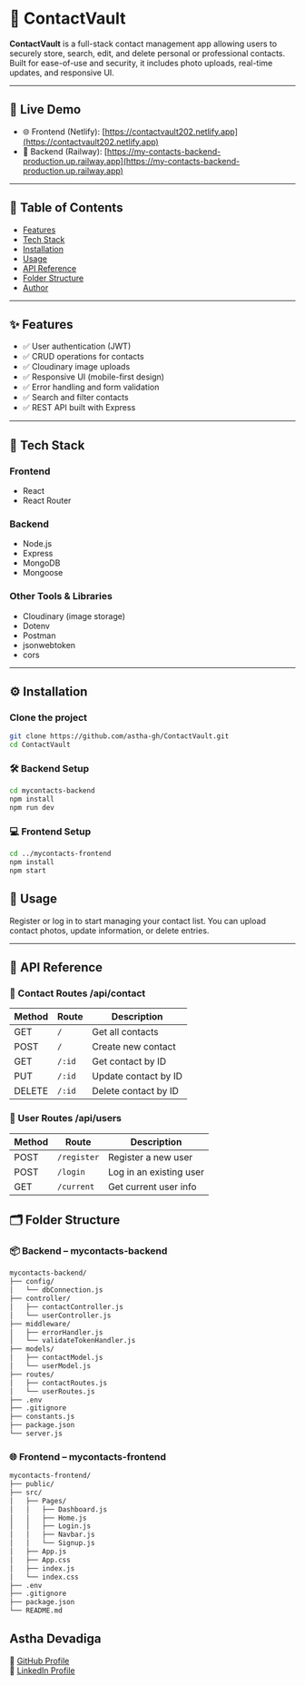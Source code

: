 # 📇 ContactVault

**ContactVault** is a full-stack contact management app allowing users to securely store, search, edit, and delete personal or professional contacts. Built for ease-of-use and security, it includes photo uploads, real-time updates, and responsive UI.

---

## 🚀 Live Demo

- 🌐 Frontend (Netlify): [https://contactvault202.netlify.app](https://contactvault202.netlify.app)
- 🔧 Backend (Railway): [https://my-contacts-backend-production.up.railway.app](https://my-contacts-backend-production.up.railway.app)

---

## 📌 Table of Contents

- [Features](#features)
- [Tech Stack](#tech-stack)
- [Installation](#installation)
- [Usage](#usage)
- [API Reference](#api-reference)
- [Folder Structure](#folder-structure)
- [Author](#author)

---

## ✨ Features

- ✅ User authentication (JWT)  
- ✅ CRUD operations for contacts  
- ✅ Cloudinary image uploads  
- ✅ Responsive UI (mobile-first design)  
- ✅ Error handling and form validation  
- ✅ Search and filter contacts  
- ✅ REST API built with Express  

---

## 🧰 Tech Stack

### Frontend
- React
- React Router

### Backend
- Node.js
- Express
- MongoDB
- Mongoose

### Other Tools & Libraries
- Cloudinary (image storage)
- Dotenv
- Postman
- jsonwebtoken
- cors

---

## ⚙️ Installation

### Clone the project
```bash
git clone https://github.com/astha-gh/ContactVault.git
cd ContactVault
```

### 🛠️ Backend Setup
```bash
cd mycontacts-backend
npm install
npm run dev
```

### 💻 Frontend Setup
```bash
cd ../mycontacts-frontend
npm install
npm start
```

## 🧪 Usage

Register or log in to start managing your contact list.
You can upload contact photos, update information, or delete entries.

---

## 📡 API Reference

### 📁 Contact Routes /api/contact

| Method | Route  | Description          |
| ------ | ------ | -------------------- |
| GET    | `/`    | Get all contacts     |
| POST   | `/`    | Create new contact   |
| GET    | `/:id` | Get contact by ID    |
| PUT    | `/:id` | Update contact by ID |
| DELETE | `/:id` | Delete contact by ID |


### 👤 User Routes /api/users

| Method | Route       | Description             |
| ------ | ----------- | ----------------------- |
| POST   | `/register` | Register a new user     |
| POST   | `/login`    | Log in an existing user |
| GET    | `/current`  | Get current user info   |


## 🗂️ Folder Structure

### 📦 Backend – mycontacts-backend

```bash
mycontacts-backend/
├── config/
│   └── dbConnection.js
├── controller/
│   ├── contactController.js
│   └── userController.js
├── middleware/
│   ├── errorHandler.js
│   └── validateTokenHandler.js
├── models/
│   ├── contactModel.js
│   └── userModel.js
├── routes/
│   ├── contactRoutes.js
│   └── userRoutes.js
├── .env
├── .gitignore
├── constants.js
├── package.json
└── server.js
```

### 🌐 Frontend – mycontacts-frontend

```bash
mycontacts-frontend/
├── public/
├── src/
│   ├── Pages/
│   │   ├── Dashboard.js
│   │   ├── Home.js
│   │   ├── Login.js
│   │   ├── Navbar.js
│   │   └── Signup.js
│   ├── App.js
│   ├── App.css
│   ├── index.js
│   └── index.css
├── .env
├── .gitignore
├── package.json
└── README.md
```

## Astha Devadiga
🔗 [GitHub Profile](https://github.com/astha-gh)  
🔗 [LinkedIn Profile](https://www.linkedin.com/in/astha-devadiga-327a68286/)
